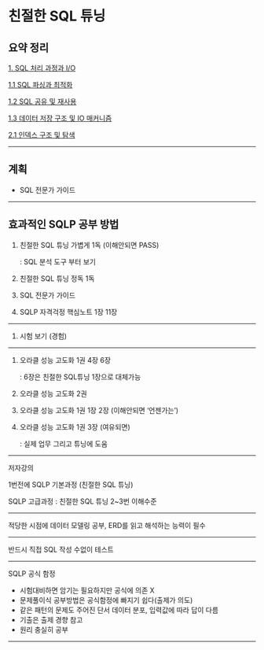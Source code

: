# 친절한 SQL 튜닝

## 요약 정리

[1. SQL 처리 과정과 I/O](https://github.com/insteady95/TIL/blob/main/Kind_SQL/1.SQL%20%EC%B2%98%EB%A6%AC%20%EA%B3%BC%EC%A0%95%EA%B3%BC%20IO.md)

[1.1 SQL 파싱과 최적화](https://github.com/insteady95/TIL/blob/main/Kind_SQL/1.1.SQL%20%ED%8C%8C%EC%8B%B1%EA%B3%BC%20%EC%B5%9C%EC%A0%81%ED%99%94%20.md)

[1.2 SQL 공유 및 재사용](https://github.com/insteady95/TIL/blob/main/Kind_SQL/1.2.SQL%20%EA%B3%B5%EC%9C%A0%20%EB%B0%8F%20%EC%9E%AC%EC%82%AC%EC%9A%A9%20.md)

[1.3 데이터 저장 구조 및 IO 매커니즘](https://github.com/insteady95/TIL/blob/main/Kind_SQL/1.3.%EB%8D%B0%EC%9D%B4%ED%84%B0%20%EC%A0%80%EC%9E%A5%20%EA%B5%AC%EC%A1%B0%20%EB%B0%8F%20IO%20%EB%A7%A4%EC%BB%A4%EB%8B%88%EC%A6%98%20.md)

[2.1 인덱스 구조 및 탐색](https://github.com/insteady95/TIL/blob/main/Kind_SQL/2.1.%EC%9D%B8%EB%8D%B1%EC%8A%A4%20%EA%B5%AC%EC%A1%B0%20%EB%B0%8F%20%ED%83%90%EC%83%89.md)

---

## 계획

- SQL 전문가 가이드

---

## 효과적인 SQLP 공부 방법

1. 친절한 SQL 튜닝 가볍게 1독 (이해안되면 PASS)
    
    : SQL 분석 도구 부터 보기
    
2. 친절한 SQL 튜닝 정독 1독
3. SQL 전문가 가이드
4. SQLP 자격걱정 핵심노트 1장 11장

---

1. 시험 보기 (경험)

---

1. 오라클 성능 고도화 1권 4장 6장
    
    : 6장은 친절한 SQL튜닝 1장으로 대체가능
    
2. 오라클 성능 고도화 2권
3. 오라클 성능 고도화 1권 1장 2장 (이해안되면 ‘언젠가는’)
4. 오라클 성능 고도화 1권 3장 (여유되면)
    
    : 실제 업무 그리고 튜닝에 도움
    

---

저자강의

1번전에 SQLP 기본과정 (친절한 SQL 튜닝)

SQLP 고급과정 : 친절한 SQL 튜닝 2~3번 이해수준

---

적당한 시점에 데이터 모델링 공부, ERD를 읽고 해석하는 능력이 필수

---

반드시 직접 SQL 작성 수없이 테스트

---

SQLP 공식 함정

- 시험대비하면 암기는 필요하지만 공식에 의존 X
- 문제풀이식 공부방법은 공식함정에 빠지기 쉽다(출제가 의도)
- 같은 패턴의 문제도 주어진 단서 데이터 분포, 입력값에 따라 답이 다름
- 기출은 출제 경향 참고
- 원리 충실히 공부

---
